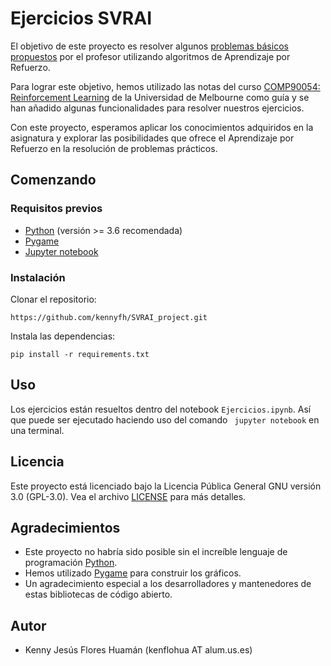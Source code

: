 # Ejercicios SVRAI

El objetivo de este proyecto es resolver algunos [problemas básicos propuestos](https://www.cs.us.es/~fsancho/Cursos/SVRAI/Ejercicios.md.html) por el profesor utilizando algoritmos de Aprendizaje por Refuerzo.

Para lograr este objetivo, hemos utilizado las notas del curso [COMP90054: Reinforcement Learning](https://gibberblot.github.io/rl-notes/intro.html) de la Universidad de Melbourne como guía y se han añadido algunas funcionalidades para resolver nuestros ejercicios.

Con este proyecto, esperamos aplicar los conocimientos adquiridos en la asignatura y explorar las posibilidades que ofrece el Aprendizaje por Refuerzo en la resolución de problemas prácticos.

## Comenzando

### Requisitos previos

- [Python](https://www.python.org/) (versión >= 3.6 recomendada) <!-- F-strings https://peps.python.org/pep-0498/ -->
- [Pygame](https://www.pygame.org/)
- [Jupyter notebook](https://jupyter.org/install)

### Instalación

Clonar el repositorio:

```
https://github.com/kennyfh/SVRAI_project.git
```

Instala las dependencias:

```
pip install -r requirements.txt
``` 


## Uso

Los ejercicios están resueltos dentro del notebook ```Ejercicios.ipynb```. Así que puede ser ejecutado haciendo uso del comando ``` jupyter notebook``` en una terminal.

## Licencia

Este proyecto está licenciado bajo la Licencia Pública General GNU versión 3.0 (GPL-3.0). Vea el archivo [LICENSE](LICENSE) para más detalles.

## Agradecimientos

- Este proyecto no habría sido posible sin el increíble lenguaje de programación [Python](https://www.python.org/).
- Hemos utilizado [Pygame](https://www.pygame.org/) para construir los gráficos.
- Un agradecimiento especial a los desarrolladores y mantenedores de estas bibliotecas de código abierto.

## Autor
* Kenny Jesús Flores Huamán (kenflohua AT alum.us.es)

